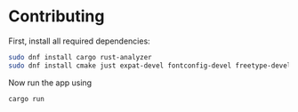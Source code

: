 # Contributing

First, install all required dependencies:
```sh
sudo dnf install cargo rust-analyzer
sudo dnf install cmake just expat-devel fontconfig-devel freetype-devel libxkbcommon-devel
```

Now run the app using
```sh
cargo run
```
